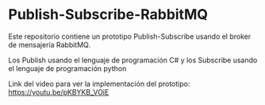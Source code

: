 # Publish-Subscribe-RabbitMQ
Este repositorio contiene un prototipo Publish-Subscribe usando el broker de mensajería RabbitMQ. 

Los Publish usando el lenguaje de programación C# y los Subscribe usando el lenguaje de programación python

Link del video para ver la implementación del prototipo: https://youtu.be/pKBYKB_VOiE
